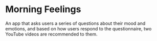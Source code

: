 # Morning Feelings
An app that asks users a series of questions about their mood and emotions, and based on how users respond to the questionnaire, two YouTube videos are recommended to them. 
